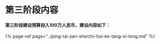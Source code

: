 # 第三阶段内容

#### 第三阶段建设预算投入100万人民币，建设内容如下：

{% page-ref page="../ping-tai-jian-she/zhi-hui-ke-tang-xi-tong.md" %}



